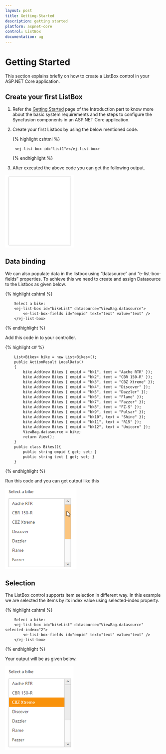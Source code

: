 ```yaml
---
layout: post
title: Getting-Started
description: getting started
platform: aspnet-core
control: ListBox
documentation: ug
---
```


# Getting Started

This section explains briefly on how to create a ListBox control in your ASP.NET Core application.

## Create your first ListBox

1. Refer the [Getting Started](https://help.syncfusion.com/aspnet-core/getting-started) page of the Introduction part to know more about the basic system requirements and the steps to configure the Syncfusion components in an ASP.NET Core application.
2. Create your first Listbox by using the below mentioned code.

    {% highlight cshtml %}
    
        <ej-list-box id="list1"></ej-list-box>

    {% endhighlight %}

3. After executed the above code you can get the following output.

![](Getting-Started_Images/default.png)

## Data binding

We can also populate data in the listbox using “datasource” and “e-list-box-fields” properties. To achieve this we need to create and assign Datasource to the Listbox as given below.

{% highlight cshtml %}

        Select a bike:
        <ej-list-box id="bikeList" datasource="ViewBag.datasource">
            <e-list-box-fields id="empid" text="text" value="text" />
        </ej-list-box> 
            
{% endhighlight %}

Add this code in to your controller.

{% highlight c# %}

        List<Bikes> bike = new List<Bikes>();
        public ActionResult LocalData()
        {
            bike.Add(new Bikes { empid = "bk1", text = "Aache RTR" });
            bike.Add(new Bikes { empid = "bk2", text = "CBR 150-R" });
            bike.Add(new Bikes { empid = "bk3", text = "CBZ Xtreme" });
            bike.Add(new Bikes { empid = "bk4", text = "Discover" });
            bike.Add(new Bikes { empid = "bk5", text = "Dazzler" });
            bike.Add(new Bikes { empid = "bk6", text = "Flame" });
            bike.Add(new Bikes { empid = "bk7", text = "Fazzer" });
            bike.Add(new Bikes { empid = "bk8", text = "FZ-S" });
            bike.Add(new Bikes { empid = "bk9", text = "Pulsar" });
            bike.Add(new Bikes { empid = "bk10", text = "Shine" });
            bike.Add(new Bikes { empid = "bk11", text = "R15" });
            bike.Add(new Bikes { empid = "bk12", text = "Unicorn" });
            ViewBag.datasource = bike;
            return View();
        }
        public class Bikes(){
            public string empid { get; set; }
            public string text { get; set; }
        }

{% endhighlight %}

Run this code and you can get output like this

![](Getting-Started_Images/datasource.png)

## Selection

The ListBox control supports item selection in different way. In this example we are selected the items by its index value using selected-index property.

{% highlight cshtml %}
        
        Select a bike:
        <ej-list-box id="bikeList" datasource="ViewBag.datasource" selected-index="2">
            <e-list-box-fields id="empid" text="text" value="text" />
        </ej-list-box> 

 {% endhighlight %}
 
 Your output will be as given below.

![](Getting-Started_Images/selectedIndex.png)
 
 